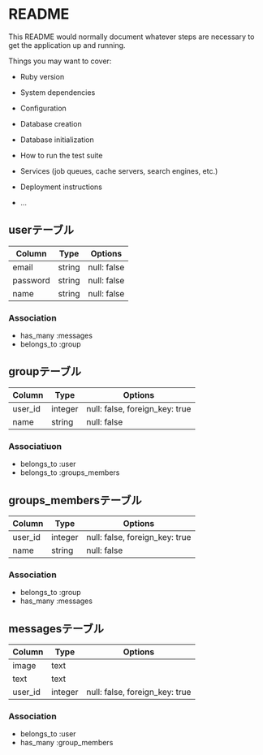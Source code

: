 # README

This README would normally document whatever steps are necessary to get the
application up and running.

Things you may want to cover:

* Ruby version

* System dependencies

* Configuration

* Database creation

* Database initialization

* How to run the test suite

* Services (job queues, cache servers, search engines, etc.)

* Deployment instructions

* ...



## userテーブル
|Column|Type|Options|
|------|----|-------|
|email|string|null: false|
|password|string|null: false|
|name|string|null: false|
### Association
- has_many :messages
- belongs_to :group

## groupテーブル
Column|Type|Options|
|------|----|-------|
|user_id|integer|null: false, foreign_key: true|
|name|string|null: false|
### Associatiuon
- belongs_to :user
- belongs_to :groups_members

## groups_membersテーブル

|Column|Type|Options|
|------|----|-------|
|user_id|integer|null: false, foreign_key: true|
|name|string|null: false|

### Association
- belongs_to :group
- has_many :messages

## messagesテーブル
|Column|Type|Options|
|------|----|-------|
|image|text||
|text|text||
|user_id|integer|null: false, foreign_key: true|
### Association
- belongs_to :user
- has_many :group_members

